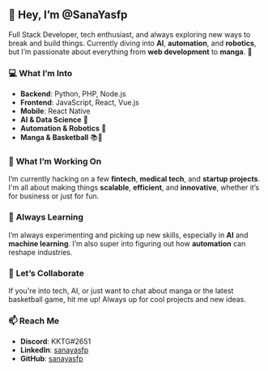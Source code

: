 ## 👾 Hey, I’m @SanaYasfp

Full Stack Developer, tech enthusiast, and always exploring new ways to break and build things. Currently diving into **AI**, **automation**, and **robotics**, but I’m passionate about everything from **web development** to **manga**. 🚀

### 💻 **What I’m Into**
- **Backend**: Python, PHP, Node.js  
- **Frontend**: JavaScript, React, Vue.js
- **Mobile**: React Native
- **AI & Data Science** 🧠  
- **Automation & Robotics** 🤖  
- **Manga & Basketball** 📚🏀

### 🔧 **What I’m Working On**  
I’m currently hacking on a few **fintech**, **medical tech**, and **startup projects**. I'm all about making things **scalable**, **efficient**, and **innovative**, whether it’s for business or just for fun.

### 🌱 **Always Learning**  
I’m always experimenting and picking up new skills, especially in **AI** and **machine learning**. I’m also super into figuring out how **automation** can reshape industries.

### 💬 **Let’s Collaborate**  
If you're into tech, AI, or just want to chat about manga or the latest basketball game, hit me up! Always up for cool projects and new ideas.

### 📫 **Reach Me**  
- **Discord**: KKTG#2651  
- **LinkedIn**: [sanayasfp](https://www.linkedin.com/in/sanayasfp)  
- **GitHub**: [sanayasfp](https://github.com/sanayasfp)
